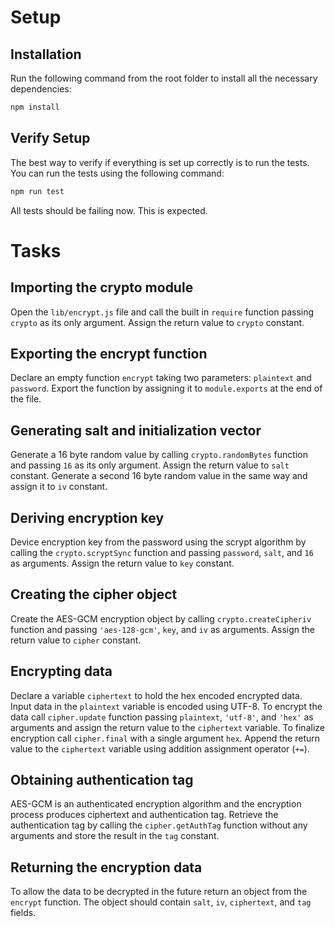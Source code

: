 # Setup

## Installation

Run the following command from the root folder to install all the necessary dependencies:

```bash
npm install
```

## Verify Setup

The best way to verify if everything is set up correctly is to run the tests. You can run the tests using the following command:

```bash
npm run test
```

All tests should be failing now. This is expected.

# Tasks

## Importing the crypto module

Open the `lib/encrypt.js` file and call the built in `require` function passing `crypto` as its only argument. Assign the return value to `crypto` constant.

## Exporting the encrypt function

Declare an empty function `encrypt` taking two parameters: `plaintext` and `password`. Export the function by assigning it to `module.exports` at the end of the file.

## Generating salt and initialization vector

Generate a 16 byte random value by calling `crypto.randomBytes` function and passing `16` as its only argument. Assign the return value to `salt` constant. Generate a second 16 byte random value in the same way and assign it to `iv` constant.

## Deriving encryption key

Device encryption key from the password using the scrypt algorithm by calling the `crypto.scryptSync` function and passing `password`, `salt`, and `16` as arguments. Assign the return value to `key` constant.

## Creating the cipher object

Create the AES-GCM encryption object by calling `crypto.createCipheriv` function and passing `'aes-128-gcm'`, `key`, and `iv` as arguments. Assign the return value to `cipher` constant.

## Encrypting data

Declare a variable `ciphertext` to hold the hex encoded encrypted data. Input data in the `plaintext` variable is encoded using UTF-8. To encrypt the data call `cipher.update` function passing `plaintext`, `'utf-8'`, and `'hex'` as arguments and assign the return value to the `ciphertext` variable. To finalize encryption call `cipher.final` with a single argument `hex`. Append the return value to the `ciphertext` variable using addition assignment operator (`+=`).

## Obtaining authentication tag

AES-GCM is an authenticated encryption algorithm and the encryption process produces ciphertext and authentication tag. Retrieve the authentication tag by calling the `cipher.getAuthTag` function without any arguments and store the result in the `tag` constant.

## Returning the encryption data

To allow the data to be decrypted in the future return an object from the `encrypt` function. The object should contain `salt`, `iv`, `ciphertext`, and `tag` fields.
